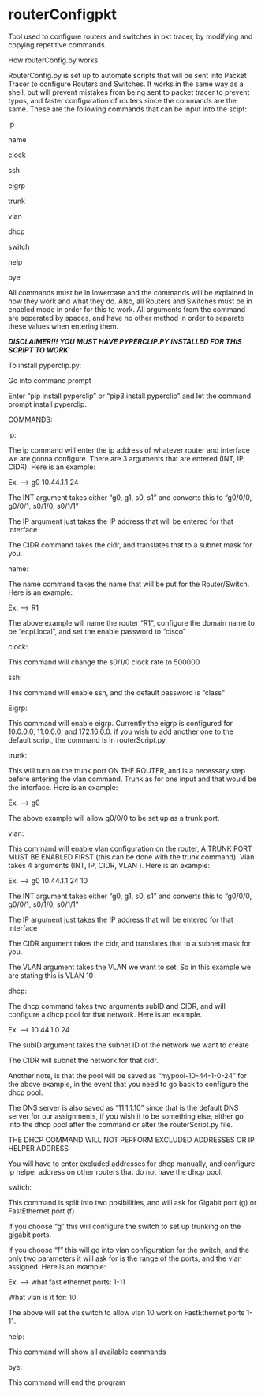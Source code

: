 # routerConfigpkt
Tool used to configure routers and switches in pkt tracer, by modifying and copying repetitive commands.

How routerConfig.py works 

RouterConfig.py is set up to automate scripts that will be sent into Packet Tracer to configure Routers and Switches. It works in the same way as a shell, but will prevent mistakes from being sent to packet tracer to prevent typos, and faster configuration of routers since the commands are the same. These are the following commands that can be input into the scipt: 

ip 

name 

clock 

ssh 

eigrp 

trunk 

vlan 

dhcp 

switch 

help 

bye  

All commands must be in lowercase and the commands will be explained in how they work and what they do. Also, all Routers and Switches must be in enabled mode in order for this to work. All arguments from the command are seperated by spaces, and have no other method in order to separate these values when entering them. 

 

***DISCLAIMER!!! YOU MUST HAVE PYPERCLIP.PY INSTALLED FOR THIS SCRIPT TO WORK*** 

To install pyperclip.py: 

Go into command prompt 

Enter “pip install pyperclip” or “pip3 install pyperclip” and let the command prompt install pyperclip. 

 

COMMANDS: 

ip: 

The ip command will enter the ip address of whatever router and interface we are gonna configure. There are 3 arguments that are entered (INT, IP, CIDR). Here is an example: 

Ex. -->  g0 10.44.1.1 24 

The INT argument takes either “g0, g1, s0, s1” and converts this to “g0/0/0, g0/0/1, s0/1/0, s0/1/1” 

The IP argument just takes the IP address that will be entered for that interface 

The CIDR command takes the cidr, and translates that to a subnet mask for you. 

name: 

The name command takes the name that will be put for the Router/Switch. Here is an example: 

Ex. --> R1 

The above example will name the router “R1”, configure the domain name to be “ecpi.local”, and set the enable password to “cisco” 

 

clock: 

This command will change the s0/1/0 clock rate to 500000 

ssh: 

This command will enable ssh, and the default password is “class” 

Eigrp: 

This command will enable eigrp. Currently the eigrp is configured for 10.0.0.0, 11.0.0.0, and 172.16.0.0. if you wish to add another one to the default script, the command is in routerScript.py. 

trunk: 

This will turn on the trunk port ON THE ROUTER, and is a necessary step before entering the vlan command. Trunk as for one input and that would be the interface. Here is an example: 

Ex. --> g0 

The above example will allow g0/0/0 to be set up as a trunk port. 

 

vlan: 

This command will enable vlan configuration on the router, A TRUNK PORT MUST BE ENABLED FIRST (this can be done with the trunk command). Vlan takes 4 arguments (INT, IP, CIDR, VLAN ). Here is an example: 

Ex. --> g0 10.44.1.1 24 10 

The INT argument takes either “g0, g1, s0, s1” and converts this to “g0/0/0, g0/0/1, s0/1/0, s0/1/1” 

The IP argument just takes the IP address that will be entered for that interface 

The CIDR argument takes the cidr, and translates that to a subnet mask for you. 

The VLAN argument takes the VLAN we want to set. So in this example we are stating this is VLAN 10 

dhcp: 

The dhcp command takes two arguments subID and CIDR, and will configure a dhcp pool for that network. Here is an example. 

Ex. --> 10.44.1.0 24 

The subID argument takes the subnet ID of the network we want to create 

The CIDR will subnet the network for that cidr.  

Another note, is that the pool will be saved as “mypool-10-44-1-0-24” for the above example, in the event that you need to go back to configure the dhcp pool.  

The DNS server is also saved as “11.1.1.10” since that is the default DNS server for our assignments, if you wish it to be something else, either go into the dhcp pool after the command or alter the routerScript.py file.  

THE DHCP COMMAND WILL NOT PERFORM EXCLUDED ADDRESSES OR IP HELPER ADDRESS 

You will have to enter excluded addresses for dhcp manually, and configure ip helper address on other routers that do not have the dhcp pool. 

switch: 

This command is split into two posibilities, and will ask for Gigabit port (g) or FastEthernet port (f) 

If you choose “g” this will configure the switch to set up trunking on the gigabit ports. 

If you choose “f” this will go into vlan configuration for the switch, and the only two parameters it will ask for is the range of the ports, and the vlan assigned. Here is an example: 

Ex. --> what fast ethernet ports: 1-11 

What vlan is it for: 10 

The above will set the switch to allow vlan 10 work on FastEthernet ports 1-11. 

help: 

This command will show all available commands 

bye: 

This command will end the program 
